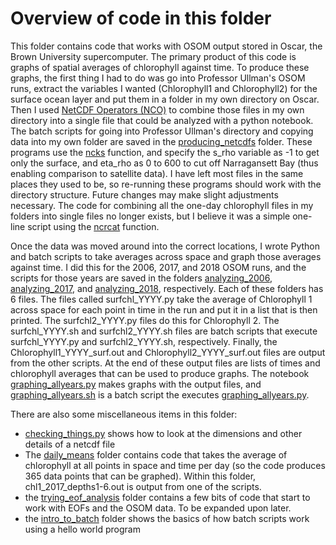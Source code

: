 # Overview of code in this folder

This folder contains code that works with OSOM output stored in Oscar, the Brown University supercomputer. The primary product of this code is graphs of spatial averages of chlorophyll against time. To produce these graphs, the first thing I had to do was go into Professor Ullman's OSOM runs, extract the variables I wanted (Chlorophyll1 and Chlorophyll2) for the surface ocean layer and put them in a folder in my own directory on Oscar. Then I used [NetCDF Operators (NCO)](http://nco.sourceforge.net/nco.html) to combine those files in my own directory into a single file that could be analyzed with a python notebook. The batch scripts for going into Professor Ullman's directory and copying data into my own folder are saved in the [producing_netcdfs](https://github.com/austinbennysmith/OSOM-ERDDAP/tree/master/Oscar_files/producing_netcdfs) folder. These programs use the [ncks](http://nco.sourceforge.net/nco.html#ncks-netCDF-Kitchen-Sink) function, and specify the s_rho variable as -1 to get only the surface, and eta_rho as 0 to 600 to cut off Narragansett Bay (thus enabling comparison to satellite data). I have left most files in the same places they used to be, so re-running these programs should work with the directory structure. Future changes may make slight adjustments necessary. The code for combining all the one-day chlorophyll files in my folders into single files no longer exists, but I believe it was a simple one-line script using the [ncrcat](http://nco.sourceforge.net/nco.html#Concatenation) function.

Once the data was moved around into the correct locations, I wrote Python and batch scripts to take averages across space and graph those averages against time. I did this for the 2006, 2017, and 2018 OSOM runs, and the scripts for those years are saved in the folders [analyzing_2006](https://github.com/austinbennysmith/OSOM-ERDDAP/tree/master/Oscar_files/analyzing_2006), [analyzing_2017](https://github.com/austinbennysmith/OSOM-ERDDAP/tree/master/Oscar_files/analyzing_2017), and [analyzing_2018](https://github.com/austinbennysmith/OSOM-ERDDAP/tree/master/Oscar_files/analyzing_2018), respectively. Each of these folders has 6 files. The files called surfchl_YYYY.py take the average of Chlorophyll 1 across space for each point in time in the run and put it in a list that is then printed. The surfchl2_YYYY.py files do this for Chlorophyll 2. The surfchl_YYYY.sh and surfchl2_YYYY.sh files are batch scripts that execute surfchl_YYYY.py and surfchl2_YYYY.sh, respectively. Finally, the Chlorophyll1_YYYY_surf.out and Chlorophyll2_YYYY_surf.out files are output from the other scripts. At the end of these output files are lists of times and chlorophyll averages that can be used to produce graphs. The notebook [graphing_allyears.py](https://github.com/austinbennysmith/OSOM-ERDDAP/blob/master/Oscar_files/graphing_allyears.py) makes graphs with the output files, and [graphing_allyears.sh](https://github.com/austinbennysmith/OSOM-ERDDAP/blob/master/Oscar_files/graphing_allyears.sh) is a batch script the executes [graphing_allyears.py](https://github.com/austinbennysmith/OSOM-ERDDAP/blob/master/Oscar_files/graphing_allyears.py).

There are also some miscellaneous items in this folder:
- [checking_things.py](https://github.com/austinbennysmith/OSOM-ERDDAP/blob/master/Oscar_files/checking_things.py) shows how to look at the dimensions and other details of a netcdf file
- The [daily_means](https://github.com/austinbennysmith/OSOM-ERDDAP/tree/master/Oscar_files/daily_means) folder contains code that takes the average of chlorophyll at all points in space and time per day (so the code produces 365 data points that can be graphed). Within this folder, chl1_2017_depths1-6.out is output from one of the scripts.
- the [trying_eof_analysis](https://github.com/austinbennysmith/OSOM-ERDDAP/tree/master/Oscar_files/trying_eof_analysis) folder contains a few bits of code that start to work with EOFs and the OSOM data. To be expanded upon later.
- the [intro_to_batch](https://github.com/austinbennysmith/OSOM-ERDDAP/tree/master/Oscar_files/intro_to_batch) folder shows the basics of how batch scripts work using a hello world program
